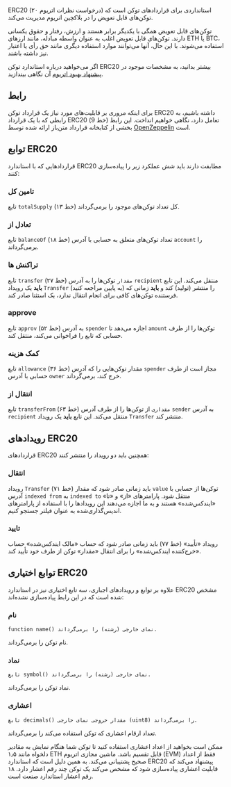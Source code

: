 ERC20 (درخواست نظرات اتریوم ۲۰) استانداردی برای قراردادهای توکن است که توکن‌های قابل تعویض را در بلاکچین اتریوم مدیریت می‌کند.

توکن‌های قابل تعویض همگی با یکدیگر برابر هستند و ارزش، رفتار و حقوق یکسانی دارند. توکن‌های قابل تعویض اغلب به عنوان واسطه مبادله، مانند ارزهای ETH یا BTC، استفاده می‌شوند. با این حال، آنها می‌توانند موارد استفاده دیگری مانند حق رأی یا اعتبار نیز داشته باشند.

اگر می‌خواهید درباره استاندارد توکن ERC20 بیشتر بدانید، به مشخصات موجود در <a href="https://eips.ethereum.org/EIPS/eip-20" target="_blank">پیشنهاد بهبود اتریوم</a> آن نگاهی بیندازید.

## رابط

برای اینکه مروری بر قابلیت‌های مورد نیاز یک قرارداد توکن ERC20 داشته باشیم، به رابطی که با یک قرارداد ERC20 تعامل دارد، نگاهی خواهیم انداخت.
این رابط (خط 9) بخشی از کتابخانه قرارداد متن‌باز ارائه شده توسط <a href="https://github.com/OpenZeppelin/openzeppelin-contracts/blob/v4.4.0/contracts/token/ERC20/IERC20.sol" target="_blank">OpenZeppelin</a> است.

## توابع ERC20

قراردادهایی که با استاندارد ERC20 مطابقت دارند باید شش عملکرد زیر را پیاده‌سازی کنند:

### تامین کل

تابع `totalSupply` (خط ۱۳) کل تعداد توکن‌های موجود را برمی‌گرداند.

### تعادل از

تابع `balanceOf` (خط ۱۸) تعداد توکن‌های متعلق به حسابی با آدرس `account` را برمی‌گرداند.

### تراکنش ها

تابع `transfer` (خط ۲۷) `مقدار` توکن‌ها را به آدرس `recipient` منتقل می‌کند.
این تابع **باید** یک رویداد `Transfer` (به پایین مراجعه کنید) را منتشر (تولید) کند و **باید** زمانی که فرستنده توکن‌های کافی برای انجام انتقال ندارد، یک استثنا صادر کند.

### approve

تابع `approv` (خط ۵۲) به آدرس `spender` اجازه می‌دهد تا `amount` توکن‌ها را از طرف حسابی که تابع را فراخوانی می‌کند، منتقل کند.

### کمک هزینه

تابع `allowance` (خط ۳۶) مقدار توکن‌هایی را که آدرس `spender` مجاز است از طرف حسابی با آدرس `owner` خرج کند، برمی‌گرداند.

### انتقال از

تابع `transferFrom` (خط ۶۳) `مقداری` از توکن‌ها را از طرف آدرس `sender` به آدرس `recipient` منتقل می‌کند.
این تابع **باید** یک رویداد `Transfer` منتشر کند.

## رویدادهای ERC20

قراردادهای ERC20 همچنین باید دو رویداد را منتشر کنند:

### انتقال

رویداد `Transfer` (خط ۷۱) باید زمانی صادر شود که مقدار `value` توکن‌ها از حسابی با آدرس `indexed from` به `indexed to` منتقل شود. پارامترهای «از» و «تا» «ایندکس‌شده» هستند و به ما اجازه می‌دهند این رویدادها را با استفاده از پارامترهای اندیس‌گذاری‌شده به عنوان فیلتر جستجو کنیم.

### تایید

رویداد «تأیید» (خط ۷۷) باید زمانی صادر شود که حساب «مالک ایندکس‌شده» حساب «خرج‌کننده ایندکس‌شده» را برای انتقال «مقدار» توکن از طرف خود تأیید کند.

## توابع اختیاری ERC20

علاوه بر توابع و رویدادهای اجباری، سه تابع اختیاری نیز در استاندارد ERC20 مشخص شده است که در این رابط پیاده‌سازی نشده‌اند:

### نام

`function name()‎ نمای خارجی (رشته) را برمی‌گرداند.`

نام توکن را برمی‌گرداند.

### نماد

`تابع symbol() نمای خارجی (رشته) را برمی‌گرداند.`

نماد توکن را برمی‌گرداند.

### اعشاری

`تابع decimals() مقدار خروجی نمای خارجی (uint8) را برمی‌گرداند.`

تعداد ارقام اعشاری که توکن استفاده می‌کند را برمی‌گرداند.

ممکن است بخواهید از اعداد اعشاری استفاده کنید تا توکن شما هنگام نمایش به مقادیر دلخواه مانند ۱٫۵ ETH قابل تقسیم باشد. ماشین مجازی اتریوم (EVM) فقط از اعداد صحیح پشتیبانی می‌کند. به همین دلیل است که استاندارد ERC20 پیشنهاد می‌کند که قابلیت اعشاری پیاده‌سازی شود که مشخص می‌کند یک توکن چند رقم اعشار دارد. ۱۸ رقم اعشار استاندارد صنعت است.
